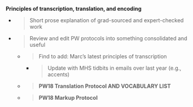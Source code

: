 **Principles of transcription, translation, and encoding**

  - > Short prose explanation of grad-sourced and expert-checked work

  - > Review and edit PW protocols into something consolidated and
    > useful
    
      - > Find to add: Marc’s latest principles of transcription
        
          - > Update with MHS tidbits in emails over last year (e.g.,
            > accents)
    
      - > **PW18 Translation Protocol AND VOCABULARY LIST**
    
      - > **PW18 Markup Protocol**
